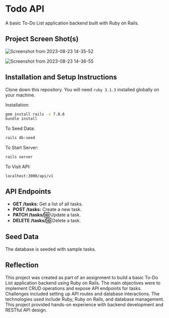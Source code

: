 # Todo API

A basic To-Do List application backend built with Ruby on Rails.

## Project Screen Shot(s)
![Screenshot from 2023-08-23 14-35-52](https://github.com/aditya-vishwakarma-lab/todo-api/assets/86044019/222417d1-19ec-406c-a83e-6fd1d8e90b34)

![Screenshot from 2023-08-23 14-36-55](https://github.com/aditya-vishwakarma-lab/todo-api/assets/86044019/ce4e5710-45cb-4526-8370-26874d6f3b15)


## Installation and Setup Instructions

Clone down this repository. You will need `ruby 3.1.3` installed globally on your machine.

Installation:

```bash
gem install rails -v 7.0.6
bundle install
```
To Seed Data:

```bash
rails db:seed
```


To Start Server:

```bash
rails server
```

To Visit API:

`localhost:3000/api/v1`

## API Endpoints

- **GET /tasks:** Get a list of all tasks.
- **POST /tasks:** Create a new task.
- **PATCH /tasks/:id:** Update a task.
- **DELETE /tasks/:id:** Delete a task.

## Seed Data

The database is seeded with sample tasks.

## Reflection

This project was created as part of an assignment to build a basic To-Do List application backend using Ruby on Rails. The main objectives were to implement CRUD operations and expose API endpoints for tasks. Challenges included setting up API routes and database interactions. The technologies used include Ruby, Ruby on Rails, and database management. This project provided hands-on experience with backend development and RESTful API design.
